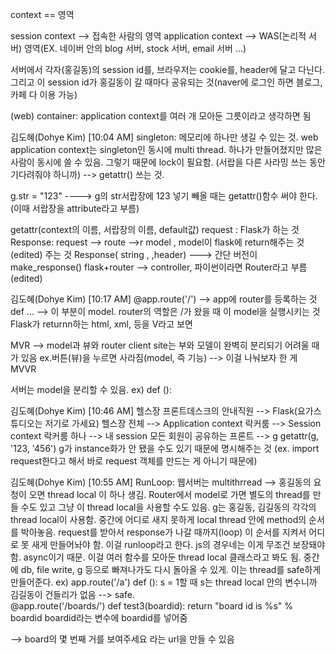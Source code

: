 context == 영역

session context --> 접속한 사람의 영역
application context --> WAS(논리적 서버) 영역(EX. 네이버 안의 blog 서버, stock 서버, email 서버 ...)

서버에서 각자(홍길동)의 session id를, 브라우저는 cookie를, header에 달고 다닌다. 그리고 이 session id가 홍길동이 갈 때마다 공유되는 것(naver에 로그인 하면 블로그, 카페 다 이용 가능)

(web) container: application context를 여러 개 모아둔 그릇이라고 생각하면 됨


김도혜(Dohye Kim) [10:04 AM]
singleton: 메모리에 하나만 생길 수 있는 것. web application context는 singleton인 동시에 multi thread. 하나가 만들어졌지만 많은 사람이 동시에 쓸 수 있음. 그렇기 때문에 lock이 필요함. (서랍을 다른 사라밍 쓰는 동안 기다려줘야 하니까) --> getattr() 쓰는 것.

g.str = "123" ----> g의 str서랍장에 123 넣기
빼올 때는 getattr()함수 써야 한다. (이때 서랍장을 attribute라고 부름)

getattr(context의 이름, 서랍장의 이름, default값)
request : Flask가 하는 것
Response: request -->  route -->r model , model이 flask에 return해주는 것 (edited) 
주는 것
Response( string , ,header) ---> 간단 버전이 make_response()
flask+router --> controller, 파이썬이라면 Router라고 부름 (edited) 

김도혜(Dohye Kim) [10:17 AM]
@app.route('/') --> app에 router를 등록하는 것
def ... --> 이 부분이 model. router의 역할은 /가 왔을 때 이 model을 실행시키는 것
Flask가 returnn하는 html, xml, 등을 V라고 보면

MVR --> model과 뷰와 router
client site는 부와 모델이 완벽히 분리되기 어려울 때가 있음 ex.버튼(뷰)을 누르면 사라짐(model, 즉 기능) --> 이걸 나눠보자 한 게 MVVR

서버는 model을 분리할 수 있음. ex) def ():

김도혜(Dohye Kim) [10:46 AM]
헬스장 프론트데스크의 안내직원 --> Flask(요가스튜디오는 저기로 가세요)
헬스장 전체 --> Application context
락커룸 --> Session context
락커룸 하나 --> 내 session
모든 회원이 공유하는 프론트 --> g
getattr(g, '123, '456')
g가 instance화가 안 됐을 수도 있기 때문에 명시해주는 것
(ex. import request한다고 해서 바로 request 객체를 만드는 게 아니기 때문에)

김도혜(Dohye Kim) [10:55 AM]
RunLoop: 웹서버는 multithrread --> 홍길동의 요청이 오면 thread local 이 하나 생김. Router에서 model로 가면 별도의 thread를 만들 수도 있고 그냥 이 thread local을 사용할 수도 있음. g는 홍길동, 김길동의 각각의 thread local이 사용함. 중간에 어디로 새지 못하게 local thread 안에 method의 순서를 박아놓음. request를 받아서 response가 나갈 때까지(loop) 이 순서를 지켜서 어디로 못 새게 만들어놔야 함. 이걸 runloop라고 한다. js의 경우네는 이게 무조건 보장돼야 함. async이기 때문. 이걸 여러 함수를 모아둔 thread local 클래스라고 봐도 됨. 중간에 db, file write, g 등으로 빠져나가도 다시 돌아올 수 있게. 이는 thread를 safe하게 만들어준다. ex) app.route('/a') def (): s = 1할 때 s는 thread local 안의 변수니까 김길동이 건들리가 없음 --> safe.<br>
@app.route('/boards/<boardid>')
def test3(boardid):
    return "board id is %s" % boardid
boardid라는 변수에 boardid를 넣어줌<br>

--> board의 몇 번째 거를 보여주세요 라는 url을 만들 수 있음
